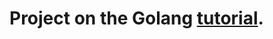 Project on the Golang [tutorial](https://tour.golang.org/).
=========================================================== 
